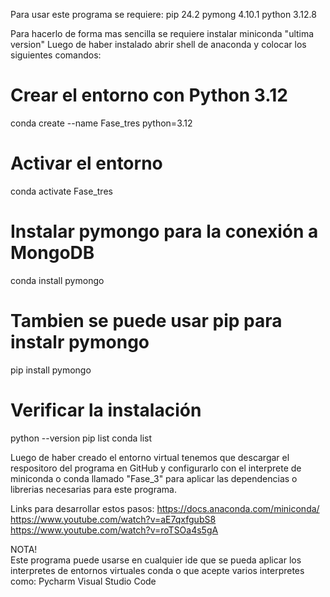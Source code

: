 Para usar este programa se requiere:
pip 24.2
pymong 4.10.1
python 3.12.8

Para hacerlo de forma mas sencilla se requiere instalar miniconda "ultima version"
Luego de haber instalado abrir shell de anaconda y colocar los siguientes comandos:

# Crear el entorno con Python 3.12
conda create --name Fase_tres python=3.12

# Activar el entorno
conda activate Fase_tres

# Instalar pymongo para la conexión a MongoDB
conda install pymongo

# Tambien se puede usar pip  para instalr pymongo
pip install pymongo

# Verificar la instalación
python --version
pip list
conda list


Luego de haber creado el entorno virtual tenemos que descargar el respositoro del programa en GitHub y configurarlo
con el interprete de miniconda o conda llamado "Fase_3" para aplicar las dependencias o librerias  necesarias para este programa.

Links para desarrollar estos pasos:
  https://docs.anaconda.com/miniconda/
  https://www.youtube.com/watch?v=aE7qxfgubS8
  https://www.youtube.com/watch?v=roTSOa4s5gA

NOTA!  
Este programa puede usarse en cualquier ide que se pueda aplicar los interpretes de entornos virtuales conda o que acepte varios interpretes como:
  Pycharm
  Visual Studio Code
